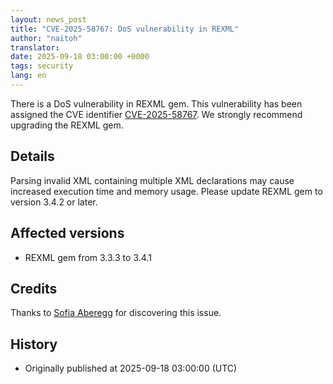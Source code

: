 ```yaml
---
layout: news_post
title: "CVE-2025-58767: DoS vulnerability in REXML"
author: "naitoh"
translator:
date: 2025-09-18 03:00:00 +0000
tags: security
lang: en
---
```


There is a DoS vulnerability in REXML gem. This vulnerability has been assigned the CVE identifier [CVE-2025-58767](https://www.cve.org/CVERecord?id=CVE-2025-58767). We strongly recommend upgrading the REXML gem.

## Details

Parsing invalid XML containing multiple XML declarations may cause increased execution time and memory usage.
Please update REXML gem to version 3.4.2 or later.

## Affected versions

* REXML gem from 3.3.3 to 3.4.1

## Credits

Thanks to [Sofia Aberegg](https://github.com/sofiaaberegg) for discovering this issue.

## History

* Originally published at 2025-09-18 03:00:00 (UTC)
